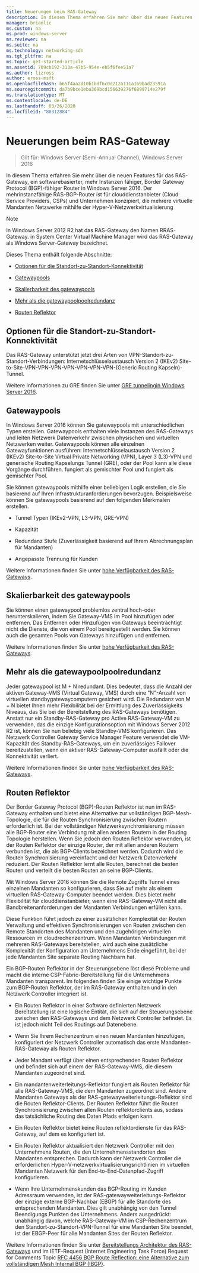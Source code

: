 ```yaml
---
title: Neuerungen beim RAS-Gateway
description: In diesem Thema erfahren Sie mehr über die neuen Features für das RAS-Gateway, ein softwarebasierter, mehr Instanzen fähiger, Border Gateway Protocol (BGP)-fähiger Router in Windows Server 2016.
manager: brianlic
ms.custom: na
ms.prod: windows-server
ms.reviewer: na
ms.suite: na
ms.technology: networking-sdn
ms.tgt_pltfrm: na
ms.topic: get-started-article
ms.assetid: 709cb192-313a-47b5-954e-eb5f6fee51a7
ms.author: lizross
author: eross-msft
ms.openlocfilehash: b65f4aa2d10b1bdf6c0d212a111a169bad23591a
ms.sourcegitcommit: da7b9bce1eba369bcd156639276f6899714e279f
ms.translationtype: MT
ms.contentlocale: de-DE
ms.lasthandoff: 03/26/2020
ms.locfileid: "80312884"
---
```

# <a name="whats-new-in-ras-gateway"></a>Neuerungen beim RAS-Gateway

>Gilt für: Windows Server (Semi-Annual Channel), Windows Server 2016

In diesem Thema erfahren Sie mehr über die neuen Features für das RAS-Gateway, ein softwarebasierter, mehr Instanzen fähiger, Border Gateway Protocol (BGP)-fähiger Router in Windows Server 2016. Der mehrinstanzfähige RAS-BGP-Router ist für clouddienstanbieter (Cloud Service Providers, CSPs) und Unternehmen konzipiert, die mehrere virtuelle Mandanten Netzwerke mithilfe der Hyper-V-Netzwerkvirtualisierung  
  
> [!NOTE]  
> In Windows Server 2012 R2 hat das RAS-Gateway den Namen RRAS-Gateway. in System Center Virtual Machine Manager wird das RAS-Gateway als Windows Server-Gateway bezeichnet.  
  
Dieses Thema enthält folgende Abschnitte:  
  
-   [Optionen für die Standort-zu-Standort-Konnektivität](#bkmk_s2s)  
  
-   [Gatewaypools](#bkmk_pools)  
  
-   [Skalierbarkeit des gatewaypools](#bkmk_gps)  
  
-   [Mehr als die gatewaypoolpoolredundanz](#bkmk_m)  
  
-   [Routen Reflektor](#bkmk_rr)  
  
## <a name="site-to-site-connectivity-options"></a><a name="bkmk_s2s"></a>Optionen für die Standort-zu-Standort-Konnektivität  
Das RAS-Gateway unterstützt jetzt drei Arten von VPN-Standort-zu-Standort-Verbindungen: Internetschlüsselaustausch Version 2 (IKEv2) Site-to-Site-VPN-VPN-VPN-VPN-VPN-VPN-VPN-(Generic Routing Kapseln)-Tunnel.  
  
Weitere Informationen zu GRE finden Sie unter [GRE tunnelingin Windows Server 2016](../../../../remote/remote-access/ras-gateway/gre-tunneling-windows-server.md).  
  
## <a name="gateway-pools"></a><a name="bkmk_pools"></a>Gatewaypools  
In Windows Server 2016 können Sie gatewaypools mit unterschiedlichen Typen erstellen. Gatewaypools enthalten viele Instanzen des RAS-Gateways und leiten Netzwerk Datenverkehr zwischen physischen und virtuellen Netzwerken weiter. Gatewaypools können alle einzelnen Gatewayfunktionen ausführen: Internetschlüsselaustausch Version 2 (IKEv2) Site-to-Site Virtual Private Networking (VPN), Layer 3 (L3)-VPN und generische Routing Kapselungs Tunnel (GRE), oder der Pool kann alle diese Vorgänge durchführen. fungiert als gemischter Pool und fungiert als gemischter Pool.  
  
Sie können gatewaypools mithilfe einer beliebigen Logik erstellen, die Sie basierend auf Ihren Infrastrukturanforderungen bevorzugen. Beispielsweise können Sie gatewaypools basierend auf den folgenden Merkmalen erstellen.  
  
-   Tunnel Typen (IKEv2-VPN, L3-VPN, GRE-VPN)  
  
-   Kapazität  
  
-   Redundanz Stufe (Zuverlässigkeit basierend auf Ihrem Abrechnungsplan für Mandanten)  
  
-   Angepasste Trennung für Kunden  
  
Weitere Informationen finden Sie unter [hohe Verfügbarkeit des RAS-Gateways](RAS-Gateway-High-Availability.md).  
  
## <a name="gateway-pool-scalability"></a><a name="bkmk_gps"></a>Skalierbarkeit des gatewaypools  
Sie können einen gatewaypool problemlos zentral hoch-oder herunterskalieren, indem Sie Gateway-VMS im Pool hinzufügen oder entfernen. Das Entfernen oder Hinzufügen von Gateways beeinträchtigt nicht die Dienste, die von einem Pool bereitgestellt werden. Sie können auch die gesamten Pools von Gateways hinzufügen und entfernen.  
  
Weitere Informationen finden Sie unter [hohe Verfügbarkeit des RAS-Gateways](RAS-Gateway-High-Availability.md).  
  
## <a name="mn-gateway-pool-redundancy"></a><a name="bkmk_m"></a>Mehr als die gatewaypoolpoolredundanz  
Jeder gatewaypool ist M + N redundant. Dies bedeutet, dass die Anzahl der aktiven Gateway-VMS (Virtual Gateway, VMS) durch eine "N"-Anzahl von virtuellen standbygatewaycomputern gesichert wird. Die Redundanz von M + N bietet Ihnen mehr Flexibilität bei der Ermittlung des Zuverlässigkeits Niveaus, das Sie bei der Bereitstellung des RAS-Gateways benötigen. Anstatt nur ein Standby-RAS-Gateway pro Active RAS-Gateway-VM zu verwenden, das die einzige Konfigurationsoption mit Windows Server 2012 R2 ist, können Sie nun beliebig viele Standby-VMS konfigurieren. Das Netzwerk Controller Gateway Service Manager Feature verwendet die VM-Kapazität des Standby-RAS-Gateways, um ein zuverlässiges Failover bereitzustellen, wenn ein aktiver RAS-Gateway-Computer ausfällt oder die Konnektivität verliert.  
  
Weitere Informationen finden Sie unter [hohe Verfügbarkeit des RAS-Gateways](RAS-Gateway-High-Availability.md).  
  
## <a name="route-reflector"></a><a name="bkmk_rr"></a>Routen Reflektor  
Der Border Gateway Protocol (BGP)-Routen Reflektor ist nun im RAS-Gateway enthalten und bietet eine Alternative zur vollständigen BGP-Mesh-Topologie, die für die Routen Synchronisierung zwischen Routern erforderlich ist. Bei der vollständigen Netzwerksynchronisierung müssen alle BGP-Router eine Verbindung mit allen anderen Routern in der Routing Topologie herstellen. Wenn Sie jedoch den Routen Reflektor verwenden, ist der Routen Reflektor der einzige Router, der mit allen anderen Routern verbunden ist, die als BGP-Clients bezeichnet werden. Dadurch wird die Routen Synchronisierung vereinfacht und der Netzwerk Datenverkehr reduziert. Der Routen Reflektor lernt alle Routen, berechnet die besten Routen und verteilt die besten Routen an seine BGP-Clients.  
  
Mit Windows Server 2016 können Sie die Remote Zugriffs Tunnel eines einzelnen Mandanten so konfigurieren, dass Sie auf mehr als einem virtuellen RAS-Gateway-Computer beendet werden. Dies bietet mehr Flexibilität für clouddienstanbieter, wenn eine RAS-Gateway-VM nicht alle Bandbreitenanforderungen der Mandanten Verbindungen erfüllen kann.  
  
Diese Funktion führt jedoch zu einer zusätzlichen Komplexität der Routen Verwaltung und effektiven Synchronisierungen von Routen zwischen den Remote Standorten des Mandanten und den zugehörigen virtuellen Ressourcen im cloudrechenzentrum. Wenn Mandanten Verbindungen mit mehreren RAS-Gateways bereitstellen, wird auch eine zusätzliche Komplexität der Konfiguration am Unternehmens Ende eingeführt, bei der jede Mandanten Site separate Routing Nachbarn hat.  
  
Ein BGP-Routen Reflektor in der Steuerungsebene löst diese Probleme und macht die interne CSP-Fabric-Bereitstellung für die Unternehmens Mandanten transparent. Im folgenden finden Sie einige wichtige Punkte zum BGP-Routen Reflektor, der im RAS-Gateway enthalten und in den Netzwerk Controller integriert ist.  
  
-   Ein Routen Reflektor in einer Software definierten Netzwerk Bereitstellung ist eine logische Entität, die sich auf der Steuerungsebene zwischen den RAS-Gateways und dem Netzwerk Controller befindet. Es ist jedoch nicht Teil des Routings auf Datenebene.  
  
-   Wenn Sie Ihrem Rechenzentrum einen neuen Mandanten hinzufügen, konfiguriert der Netzwerk Controller automatisch das erste Mandanten-RAS-Gateway als Routen Reflektor.  
  
-   Jeder Mandant verfügt über einen entsprechenden Routen Reflektor und befindet sich auf einem der RAS-Gateway-VMS, die diesem Mandanten zugeordnet sind.  
  
-   Ein mandantenweiterleitungs-Reflektor fungiert als Routen Reflektor für alle RAS-Gateway-VMS, die dem Mandanten zugeordnet sind. Andere Mandanten Gateways als der RAS-gatewayweiterleitungs-Reflektor sind die Routen Reflektor-Clients. Der Routen Reflektor führt die Routen Synchronisierung zwischen allen Routen reflektorclients aus, sodass das tatsächliche Routing des Daten Pfads erfolgen kann.  
  
-   Ein Routen Reflektor bietet keine Routen reflektordienste für das RAS-Gateway, auf dem es konfiguriert ist.  
  
-   Ein Routen Reflektor aktualisiert den Netzwerk Controller mit den Unternehmens Routen, die den Unternehmensstandorten des Mandanten entsprechen. Dadurch kann der Netzwerk Controller die erforderlichen Hyper-V-netzwerkvirtualisierungsrichtlinien im virtuellen Mandanten Netzwerk für den End-to-End-Datenpfad-Zugriff konfigurieren.  
  
-   Wenn Ihre Unternehmenskunden das BGP-Routing im Kunden Adressraum verwenden, ist der RAS-gatewayweiterleitungs-Reflektor der einzige externe BGP-Nachbar (EBGP) für alle Standorte des entsprechenden Mandanten. Dies gilt unabhängig von den Tunnel Beendigungs Punkten des Unternehmens. Anders ausgedrückt: unabhängig davon, welche RAS-Gateway-VM im CSP-Rechenzentrum den Standort-zu-Standort-VPN-Tunnel für eine Mandanten Site beendet, ist der EBGP-Peer für alle Mandanten Sites der Routen Reflektor.  
  
Weitere Informationen finden Sie unter [Bereitstellungs Architektur des RAS-Gateways](RAS-Gateway-Deployment-Architecture.md) und im IETF-Request (Internet Engineering Task Force) Request for Comments Topic [RFC 4456 BGP Route Reflection: eine Alternative zum vollständigen Mesh Internal BGP (IBGP)](https://tools.ietf.org/html/rfc4456).  
  

